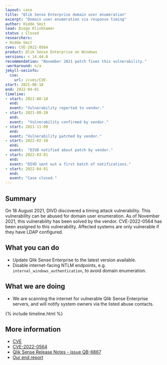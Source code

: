 ```yaml
---
layout: case
title: "Qlik Sense Enterprise domain user enumeration"
excerpt: "Domain user enumeration via response timing"
author: Hidde Smit
lead: Diego Klinkhamer
status : Closed
researchers:
- Hidde Smit
cves: CVE-2022-0564
product: Qlik Sense Enterprise on Windows
versions: < 14.44.0
recommendation: "November 2021 patch fixes this vulnerability."
-workaround: n/a
jekyll-secinfo:
  cve:
    url: /cves/CVE-
start: 2021-08-18
end: 2022-04-01
timeline:
- start: 2021-08-18
  end:
  event: "Vulnerability reported to vendor."
- start: 2021-08-20
  end:
  event:  "Vulnerability confirmed by vendor."
- start: 2021-11-09
  end:
  event: "Vulnerability patched by vendor."
- start: 2022-02-10
  end:
  event:  "DIVD notified about patch by vendor."
- start: 2022-03-01
  end:
  event: "DIVD sent out a first batch of notifications."  
- start: 2022-04-01
  end:
  event: "Case closed."  
---
```

## Summary

On 18 August 2021, DIVD discovered a timing attack vulnerability. This vulnerability can be abused for domain user enumeration. As of November 2021, this vulnerability has been solved by the vendor. CVE-2022-0564 has been assigned to this vulnerability. Affected systems are only vulnerable if they have LDAP configured.

## What you can do

* Update Qlik Sense Enterprise to the latest version available.
* Disable internet-facing NTLM endpoints, e.g. `internal_windows_authentication`, to avoid domain enumeration.

## What we are doing

* We are scanning the internet for vulnerable Qlik Sense Enterprise servers, and will notify system owners via the listed abuse contacts.

{% include timeline.html %}

## More information
* [CVE](https://cve.mitre.org/cgi-bin/cvename.cgi?name=CVE-2022-0564)
* [CVE-2022-0564](https://csirt.divd.nl/cves/CVE-2022-0564/)
* [Qlik Sense Release Notes - issue QB-6867](https://community.qlik.com/t5/Release-Notes/Qlik-Sense-Enterprise-on-Windows-November-2021-Initial-Release/ta-p/1856531)
* [Our end report](https://www.divd.nl/reports/2021-00021%20-%20Qlik%20Sense/)
